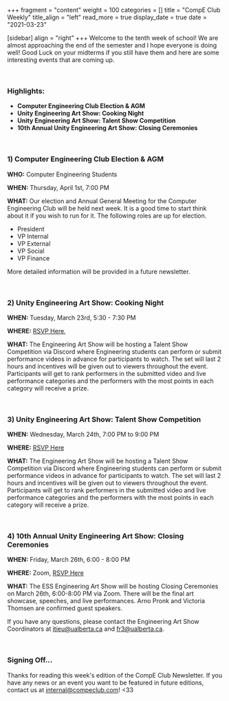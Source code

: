 +++
fragment = "content"
weight = 100
categories = []
title = "CompE Club Weekly"
title_align = "left"
read_more = true
display_date = true
date = "2021-03-23"

[sidebar]
align = "right"
+++
Welcome to the tenth week of school! We are almost approaching the end of the semester and I hope everyone is doing well! Good Luck on your midterms if you still have them and here are some interesting events that are coming up.

<br/>

### Highlights:
* **Computer Engineering Club Election & AGM**
* **Unity Engineering Art Show: Cooking Night**
* **Unity Engineering Art Show: Talent Show Competition**
* **10th Annual Unity Engineering Art Show: Closing Ceremonies**

<br/>

### 1)  Computer Engineering Club Election & AGM

**WHO:** Computer Engineering Students

**WHEN:** Thursday, April 1st, 7:00 PM

**WHAT:** Our election and Annual General Meeting for the Computer Engineering Club will be held next week. It is a good time to start think about it if you wish to run for it. The following roles are up for election.
- President
- VP Internal
- VP External
- VP Social
- VP Finance

More detailed information will be provided in a future newsletter.

<br/>

### 2)  Unity Engineering Art Show: Cooking Night


**WHEN:**  Tuesday, March 23rd, 5:30 - 7:30 PM

**WHERE:** [RSVP Here](https://www.eventbrite.ca/e/engineering-art-show-cooking-night-tickets-130140009271), 

**WHAT:** The Engineering Art Show will be hosting a Talent Show Competition via Discord where Engineering students can perform or submit performance videos in advance for participants to watch. The set will last 2 hours and incentives will be given out to viewers throughout the event. Participants will get to rank performers in the submitted video and live performance categories and the performers with the most points in each category will receive a prize.

<br/>

### 3)  Unity Engineering Art Show: Talent Show Competition
<!--
Note, not all of these fields (who, what, etc.) are necessary.
Remove unnecessary fields. Remove this comment as well.
-->

**WHEN:**  Wednesday, March 24th, 7:00 PM to 9:00 PM 

**WHERE:** [RSVP Here](https://www.eventbrite.ca/e/engineering-art-show-talent-show-competition-tickets-130140280081)

**WHAT:** The Engineering Art Show will be hosting a Talent Show Competition via Discord where Engineering students can perform or submit performance videos in advance for participants to watch. The set will last 2 hours and incentives will be given out to viewers throughout the event. Participants will get to rank performers in the submitted video and live performance categories and the performers with the most points in each category will receive a prize.

<br/>

### 4)  10th Annual Unity Engineering Art Show: Closing Ceremonies

**WHEN:**  Friday, March 26th, 6:00 - 8:00 PM

**WHERE:** Zoom, [RSVP Here](https://www.eventbrite.ca/e/engineering-art-show-closing-ceremonies-tickets-130140350291)

**WHAT:** The ESS Engineering Art Show will be hosting Closing Ceremonies on March 26th, 6:00-8:00 PM via Zoom. There will be the final art showcase, speeches, and live performances. Arno Pronk and Victoria Thomsen are confirmed guest speakers.

If you have any questions, please contact the Engineering Art Show Coordinators at [itieu@ualberta.ca](mailto:itieu@ualberta.ca) and [fr3@ualberta.ca](mailto:fr3@ualberta.ca).

<br/>

### Signing Off...
Thanks for reading this week's edition of the CompE Club Newsletter.  If you have any news or an event you want to be featured in future editions, contact us at [internal@compeclub.com](mailto:internal@compeclub.com)! <33


